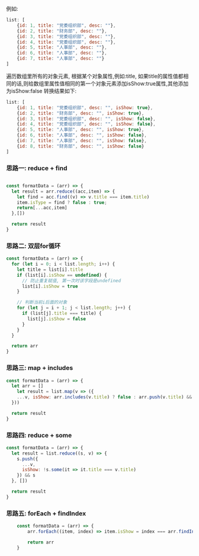 例如:
```javascript
list: [
    {id: 1, title: "党委组织部", desc: ""},
    {id: 2, title: "财务部", desc: ""},
    {id: 3, title: "党委组织部", desc: ""},
    {id: 4, title: "党委组织部", desc: ""},
    {id: 5, title: "人事部", desc: ""},
    {id: 6, title: "人事部", desc: ""},
    {id: 7, title: "人事部", desc: ""}
]
```

遍历数组里所有的对象元素, 根据某个对象属性,例如:title, 如果title的属性值都相同的话,则给数组里属性值相同的第一个对象元素添加isShow:true属性,其他添加为isShow:false
转换结果如下:
```javascript
list: [
    {id: 1, title: "党委组织部", desc: "", isShow: true},
    {id: 2, title: "财务部", desc: "", isShow: true},
    {id: 3, title: "党委组织部", desc: "", isShow: false},
    {id: 4, title: "党委组织部", desc: "", isShow: false},
    {id: 5, title: "人事部", desc: "", isShow: true},
    {id: 6, title: "人事部", desc: "", isShow: false},
    {id: 7, title: "人事部", desc: "", isShow: false},
    {id: 8, title: "财务部", desc: "", isShow: false}
]
```
### 思路一: reduce + find
```javascript

const formatData = (arr) => {
  let result = arr.reduce((acc,item) => {
    let find = acc.find((v) => v.title === item.title)
    item.isType = find ? false : true;
    return[...acc,item]
  },[])

  return result
}
```
### 思路二: 双层for循环
```javascript
const formatData = (arr) => {
  for (let i = 0; i < list.length; i++) {
    let title = list[i].title
    if (list[i].isShow == undefined) {
      // 防止重复赋值, 第一次时该字段是undefined
      list[i].isShow = true
    }

    // 判断当前i后面的对象
    for (let j = i + 1; j < list.length; j++) {
      if (list[j].title === title) {
        list[j].isShow = false
      }
    }
  }

  return arr
}
```
### 思路三: map + includes
```javascript
const formatData = (arr) => {
  let arr = []
	let result = list.map(v => ({
    ...v, isShow: arr.includes(v.title) ? false : arr.push(v.title) && true
  }))

  return result
}
```
### 思路四: reduce + some
```javascript
const formatData = (arr) => {
  let result = list.reduce((s, v) => {
    s.push({
      ...v, 
      isShow: !s.some(it => it.title === v.title)
    }) && s
  }, [])

  return result
}
```
### 思路五: forEach + findIndex
```javascript
    const formatData = (arr) => {
        arr.forEach((item, index) => item.isShow = index === arr.findIndex((subItem) => subItem => subItem.title === item.title))

        return arr
    }

```
